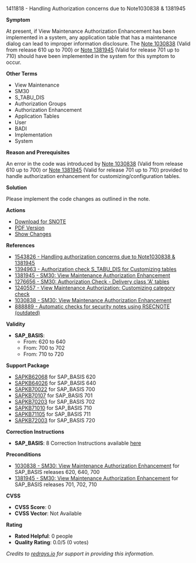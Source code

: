 1411818 - Handling Authorization concerns due to Note1030838 & 1381945

**Symptom**

At present, if View Maintenance Authorization Enhancement has been implemented in a system, any application table that has a maintenance dialog can lead to improper information disclosure. The [Note 1030838](https://me.sap.com/notes/0001030838) (Valid from release 610 up to 700) or [Note 1381945](https://me.sap.com/notes/0001381945) (Valid for release 701 up to 710) should have been implemented in the system for this symptom to occur.

**Other Terms**

- View Maintenance
- SM30
- S_TABU_DIS
- Authorization Groups
- Authorization Enhancement
- Application Tables
- User
- BADI
- Implementation
- System

**Reason and Prerequisites**

An error in the code was introduced by [Note 1030838](https://me.sap.com/notes/0001030838) (Valid from release 610 up to 700) or [Note 1381945](https://me.sap.com/notes/0001381945) (Valid for release 701 up to 710) provided to handle authorization enhancement for customizing/configuration tables.

**Solution**

Please implement the code changes as outlined in the note.

**Actions**

- [Download for SNOTE](https://notesdownloads.sap.com/note/0040000008327952017)
- [PDF Version](https://me.sap.com/sap/support/sfm/notes/print/0001411818?language=en-US&token=7317934E5B87C795458F53F806D586FA)
- [Show Changes](https://me.sap.com/notesLatestChanges/0001411818/E/diff)

**References**

- [1543826 - Handling authorization concerns due to Note1030838 & 1381945](https://me.sap.com/notes/1543826)
- [1394963 - Authorization check S_TABU_DIS for Customizing tables](https://me.sap.com/notes/1394963)
- [1381945 - SM30: View Maintenance Authorization Enhancement](https://me.sap.com/notes/1381945)
- [1276656 - SM30: Authorization Check - Delivery class 'A' tables](https://me.sap.com/notes/1276656)
- [1240557 - View Maintenance Authorization: Customizing category check](https://me.sap.com/notes/1240557)
- [1030838 - SM30: View Maintenance Authorization Enhancement](https://me.sap.com/notes/1030838)
- [888889 - Automatic checks for security notes using RSECNOTE (outdated)](https://me.sap.com/notes/888889)

**Validity**

- **SAP_BASIS**:
  - From: 620 to 640
  - From: 700 to 702
  - From: 710 to 720

**Support Package**

- [SAPKB62068](https://me.sap.com/supportpackage/SAPKB62068) for SAP_BASIS 620
- [SAPKB64026](https://me.sap.com/supportpackage/SAPKB64026) for SAP_BASIS 640
- [SAPKB70022](https://me.sap.com/supportpackage/SAPKB70022) for SAP_BASIS 700
- [SAPKB70107](https://me.sap.com/supportpackage/SAPKB70107) for SAP_BASIS 701
- [SAPKB70203](https://me.sap.com/supportpackage/SAPKB70203) for SAP_BASIS 702
- [SAPKB71010](https://me.sap.com/supportpackage/SAPKB71010) for SAP_BASIS 710
- [SAPKB71105](https://me.sap.com/supportpackage/SAPKB71105) for SAP_BASIS 711
- [SAPKB72003](https://me.sap.com/supportpackage/SAPKB72003) for SAP_BASIS 720

**Correction Instructions**

- **SAP_BASIS**: 8 Correction Instructions available [here](https://me.sap.com/corrins/0001411818/41)

**Preconditions**

- [1030838 - SM30: View Maintenance Authorization Enhancement](https://me.sap.com/notes/1030838) for SAP_BASIS releases 620, 640, 700
- [1381945 - SM30: View Maintenance Authorization Enhancement](https://me.sap.com/notes/1381945) for SAP_BASIS releases 701, 702, 710

**CVSS**

- **CVSS Score**: 0
- **CVSS Vector**: Not Available

**Rating**

- **Rated Helpful**: 0 people
- **Quality Rating**: 0.0/5 (0 votes)

*Credits to [redrays.io](https://redrays.io) for support in providing this information.*